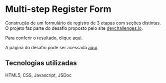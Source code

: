 # Multi-step Register Form

Construção de um formulário de registro de 3 etapas com seções distintas. O projeto faz parte do desafio proposto pelo site [devchallenges.io](https://devchallenges.io).

Para conferir o resultado, clique [aqui](https://business-blog-card-teal.vercel.app/).

A página do desafio pode ser acessada [aqui](https://devchallenges.io/challenge/35).

## Tecnologias utilizadas

HTML5, CSS, Javascript, JSDoc